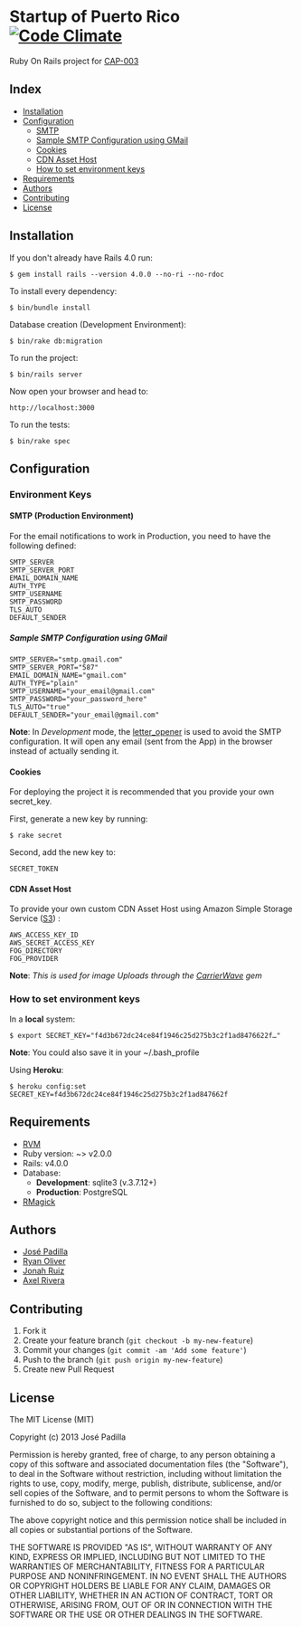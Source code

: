 # Startup of Puerto Rico [![Code Climate](https://codeclimate.com/github/jpadilla/sopr-platform.png)](https://codeclimate.com/github/jpadilla/sopr-platform)

Ruby On Rails project for [CAP-003](https://github.com/SoPR/CAP/pull/3)

## Index

* [Installation](#installation)
* [Configuration](#configuration)
  - [SMTP](#smtp)
  - [Sample SMTP Configuration using GMail](#sample-smtp-configuration-using-gmail)
  - [Cookies](#cookies)
  - [CDN Asset Host](#cdn-asset-host)
  - [How to set environment keys](#how-to-set-environment-keys)
* [Requirements](#requirements)
* [Authors](#authors)
* [Contributing](#contributing)
* [License](#license)

Installation
---------------------

If you don't already have Rails 4.0 run:

    $ gem install rails --version 4.0.0 --no-ri --no-rdoc

To install every dependency:

    $ bin/bundle install

Database creation (Development Environment):

    $ bin/rake db:migration

To run the project:

    $ bin/rails server

Now open your browser and head to:

    http://localhost:3000
    
To run the tests:

	$ bin/rake spec
    
## Configuration
    
### Environment Keys
#### SMTP (Production Environment)
For the email notifications to work in Production, you need to have the following defined:
    
    SMTP_SERVER
    SMTP_SERVER_PORT
	EMAIL_DOMAIN_NAME
    AUTH_TYPE
    SMTP_USERNAME
	SMTP_PASSWORD
	TLS_AUTO
	DEFAULT_SENDER
	
##### Sample SMTP Configuration using GMail

 	SMTP_SERVER="smtp.gmail.com"
    SMTP_SERVER_PORT="587"
	EMAIL_DOMAIN_NAME="gmail.com"
    AUTH_TYPE="plain"
    SMTP_USERNAME="your_email@gmail.com"
	SMTP_PASSWORD="your_password_here"
	TLS_AUTO="true"
	DEFAULT_SENDER="your_email@gmail.com"

**Note**: In *Development* mode, the [letter_opener](https://github.com/ryanb/letter_opener) is used to avoid the SMTP configuration. It will open any email (sent from the App) in the browser instead of actually sending it.
	
#### Cookies
	
For deploying the project it is recommended that you provide your own secret_key.

First, generate a new key by running:

	$ rake secret
	
Second, add the new key to:

	SECRET_TOKEN
	

#### CDN Asset Host
	
To provide your own custom CDN Asset Host using Amazon Simple Storage Service ([S3](http://aws.amazon.com/s3/)) :


	AWS_ACCESS_KEY_ID
	AWS_SECRET_ACCESS_KEY
	FOG_DIRECTORY
	FOG_PROVIDER

**Note**: *This is used for image Uploads through the [CarrierWave](https://github.com/carrierwaveuploader/carrierwave) gem*


### How to set environment keys

In a **local** system:

	$ export SECRET_KEY="f4d3b672dc24ce84f1946c25d275b3c2f1ad8476622f…"
	
**Note**: You could also save it in your ~/.bash_profile

Using **Heroku**:

	$ heroku config:set SECRET_KEY=f4d3b672dc24ce84f1946c25d275b3c2f1ad847662f


## Requirements

  * [RVM](https://rvm.io/rvm/install)
  * Ruby version: ~> v2.0.0
  * Rails: v4.0.0
  * Database: 
  	* **Development**: sqlite3 (v.3.7.12+)
  	* **Production**: PostgreSQL
  * [RMagick](https://github.com/rmagick/rmagick)
  
## Authors
* [José Padilla](https://www.github.com/jpadilla)
* [Ryan Oliver](https://www.github.com/r23712)
* [Jonah Ruiz](https://www.github.com/jonahoffline)
* [Axel Rivera](https://www.github.com/riveralabs)
  
  
## Contributing

1. Fork it
2. Create your feature branch (`git checkout -b my-new-feature`)
3. Commit your changes (`git commit -am 'Add some feature'`)
4. Push to the branch (`git push origin my-new-feature`)
5. Create new Pull Request


## License
The MIT License (MIT)

Copyright (c) 2013 José Padilla

Permission is hereby granted, free of charge, to any person obtaining a copy of
this software and associated documentation files (the "Software"), to deal in
the Software without restriction, including without limitation the rights to
use, copy, modify, merge, publish, distribute, sublicense, and/or sell copies of
the Software, and to permit persons to whom the Software is furnished to do so,
subject to the following conditions:

The above copyright notice and this permission notice shall be included in all
copies or substantial portions of the Software.

THE SOFTWARE IS PROVIDED "AS IS", WITHOUT WARRANTY OF ANY KIND, EXPRESS OR
IMPLIED, INCLUDING BUT NOT LIMITED TO THE WARRANTIES OF MERCHANTABILITY, FITNESS
FOR A PARTICULAR PURPOSE AND NONINFRINGEMENT. IN NO EVENT SHALL THE AUTHORS OR
COPYRIGHT HOLDERS BE LIABLE FOR ANY CLAIM, DAMAGES OR OTHER LIABILITY, WHETHER
IN AN ACTION OF CONTRACT, TORT OR OTHERWISE, ARISING FROM, OUT OF OR IN
CONNECTION WITH THE SOFTWARE OR THE USE OR OTHER DEALINGS IN THE SOFTWARE.
  